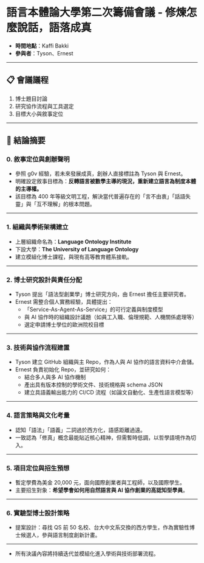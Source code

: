 # 語言本體論大學第二次籌備會議 - 修煉怎麼說話，語落成真

- **時間地點**：Kaffi Bakki
- **參與者**：Tyson、Ernest

---

## 📋 會議議程

1. 博士題目討論
2. 研究協作流程與工具選定
3. 目標大小與敘事定位

---

## 🧾 結論摘要

### 0. 敘事定位與創辦聲明

- 參照 g0v 經驗，若未來發展成真，創辦人直接標註為 Tyson 與 Ernest。
- 明確設定敘事目標為：**反轉語言被數學主導的現況，重新建立語言為制度本體的主導權。**
- 該目標為 400 年等級文明工程，解決當代普遍存在的「言不由衷」「話語失靈」與「互不理解」的根本問題。

---

### 1. 組織與學術架構建立

- 上層組織命名為：**Language Ontology Institute**
- 下設大學：**The University of Language Ontology**
- 建立模組化博士課程，與現有高等教育體系接軌。

---

### 2. 博士研究設計與責任分配

- Tyson 提出「語法型創業學」博士研究方向，由 Ernest 擔任主要研究者。
- Ernest 需整合個人實務經驗，具體提出：
  - 「Service-As-Agent-As-Service」的可行定義與制度模型
  - 與 AI 協作時的組織設計議題（如員工入職、倫理規範、人機關係處理等）
  - 選定申請博士學位的歐洲院校目標

---

### 3. 技術與協作流程建置

- Tyson 建立 GitHub 組織與主 Repo，作為人與 AI 協作的語言資料中介倉儲。
- Ernest 負責初始化 Repo，並研究如何：
  - 結合多人與多 AI 協作機制
  - 產出具有版本控制的學術文件、技術規格與 schema JSON
  - 建立具語義輸出能力的 CI/CD 流程（如論文自動化、生產性語言模型等）

---

### 4. 語言策略與文化考量

- 認知「語法」「語義」二詞過於西方化，語感距離過遠。
- 一致認為「修真」概念最能貼近核心精神，但需暫時低調，以哲學語境作為切入。

---

### 5. 項目定位與招生預想

- 暫定學費為美金 20,000 元，面向國際創業者與工程師，以及國際學生。
- 主要招生對象：**希望學會如何用自然語言與 AI 協作創業的高認知型學員**。

---

### 6. 實驗型博士設計策略

- 提案設計：尋找 QS 前 50 名校、台大中文系交換的西方學生，作為實驗性博士候選人，參與語言制度創新計畫。

---

- 所有決議內容將持續迭代並模組化進入學術與技術部署流程。

